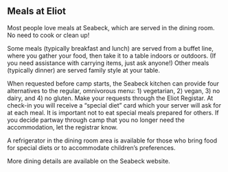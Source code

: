 ## Meals at Eliot

Most people love meals at Seabeck, which are served  in the dining room. No need to cook or clean up!

Some meals (typically breakfast and lunch) are served from a buffet line, where you gather your food, then take it to a table indoors or outdoors. (If you need assistance with carrying items, just ask anyone!) Other meals (typically dinner) are served family style at your table.

When requested before camp starts, the Seabeck kitchen can provide four alternatives to the regular, omnivorous menu: 1) vegetarian, 2) vegan, 3) no dairy, and 4) no gluten. Make your requests through the Eliot Registar. At check-in you will receive a “special diet” card which your server will ask for at each meal. It is important not to eat special meals prepared for others. If you decide partway through camp that you no longer need the accommodation, let the registrar know. 

A refrigerator in the dining room area is available for those who bring food for special diets or to accommodate children’s preferences. 

More dining details are available on the Seabeck website.